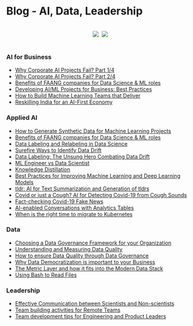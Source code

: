# Blog - AI, Data, Leadership

<br>

<div align="center">
    <a target="_blank" href="https://www.linkedin.com/sundeepteki/"><img src="https://img.shields.io/badge/style--5eba00.svg?label=LinkedIn&logo=linkedin&style=social"></a>&nbsp;
    <a target="_blank" href="https://www.twitter.com/sundeepteki"><img src="https://img.shields.io/twitter/follow/sundeepteki?label=%20Follow&style=social"></a>&nbsp;
<br>
</div>

<br>

### AI for Business
- [Why Corporate AI Projects Fail? Part 1/4](http://www.sundeepteki.org/blog/why-corporate-ai-projects-fail-part-14)
- [Why Corporate AI Projects Fail? Part 2/4](http://www.sundeepteki.org/blog/why-corporate-ai-projects-fail-part-24)
- [Benefits of FAANG companies for Data Science & ML roles](http://www.sundeepteki.org/blog/five-5-minutes-team-building-activities-for-remote-teams)
- [Developing AI/ML Projects for Business: Best Practices](https://neptune.ai/blog/building-ai-ml-projects-for-business-best-practices)
- [How to Build Machine Learning Teams that Deliver](http://neptune.ai/blog/how-to-build-machine-learning-teams-that-deliver)
- [Reskilling India for an AI-First Economy](http://www.businessworld.in/article/Reskilling-India-For-An-AI-first-Economy-/24-11-2020-346128/)

### Applied AI
- [How to Generate Synthetic Data for Machine Learning Projects](http://www.sundeepteki.org/blog/how-to-generate-synthetic-data-for-machine-learning-projects)
- [Benefits of FAANG companies for Data Science & ML roles](http://www.sundeepteki.org/blog/five-5-minutes-team-building-activities-for-remote-teams)
- [Data Labeling and Relabeling in Data Science](http://www.sundeepteki.org/blog/data-labelling-and-relabelling-in-data-science)
- [Surefire Ways to Identify Data Drift](http://www.sundeepteki.org/blog/surefire-ways-to-identify-data-drift)
- [Data Labeling: The Unsung Hero Combating Data Drift](https://www.sundeepteki.org/blog/data-labeling-the-unsung-hero-combating-data-drift)
- [ML Engineer vs Data Scientist](https://www.sundeepteki.org/blog/ml-engineer-vs-data-scientist)
- [Knowledge Distillation](https://neptune.ai/blog/knowledge-distillation)
- [Best Practices for Improving Machine Learning and Deep Learning Models](https://neptune.ai/blog/improving-machine-learning-deep-learning-models)
- [tldr: AI for Text Summarization and Generation of tldrs](https://towardsdatascience.com/too-long-didnt-read-ai-for-text-summarization-and-generation-of-tldrs-dc020590aed8)
- [Covid or just a Cough? AI for Detecting Covid-19 from Cough Sounds](https://www.kdnuggets.com/2020/12/covid-cough-ai-detecting-sounds.html)
- [Fact-checking Covid-19 Fake News](https://towardsdatascience.com/fact-checking-covid-19-fake-news-ae49c8d667e2)
- [AI-enabled Conversations with Analytics Tables](https://towardsdatascience.com/ai-enabled-conversations-with-analytics-tables-66a10c9a3d05)
- [When is the right time to migrate to Kubernetes](https://www.sundeepteki.org/blog/when-is-the-right-time-to-migrate-to-kubernetes)

### Data
- [Choosing a Data Governance Framework for your Organization](http://www.sundeepteki.org/blog/choosing-a-data-governance-framework-for-your-organization)
- [Understanding and Measuring Data Quality](http://www.sundeepteki.org/blog/understanding-and-measuring-data-quality)
- [How to ensure Data Quality through Data Governance](http://www.sundeepteki.org/blog/how-to-ensure-data-quality-through-governance)
- [Why Data Democratization is important to your Business](https://www.sundeepteki.org/blog/why-data-democratization-is-important-to-your-business)
- [The Metric Layer and how it fits into the Modern Data Stack](http://www.sundeepteki.org/blog/the-metric-layer-how-it-fits-into-the-modern-data-stack)
- [Using Bash to Read Files](https://www.sundeepteki.org/blog/using-bash-to-read-files)

### Leadership
- [Effective Communication between Scientists and Non-scientists](http://www.sundeepteki.org/blog/effective-communication-between-scientists-and-non-scientists)
- [Team building activities for Remote Teams](http://www.sundeepteki.org/blog/five-5-minutes-team-building-activities-for-remote-teams)
- [Team development tips for Engineering and Product Leaders](http://www.sundeepteki.org/blog/team-development-tips-for-engineering-and-product-leaders)
